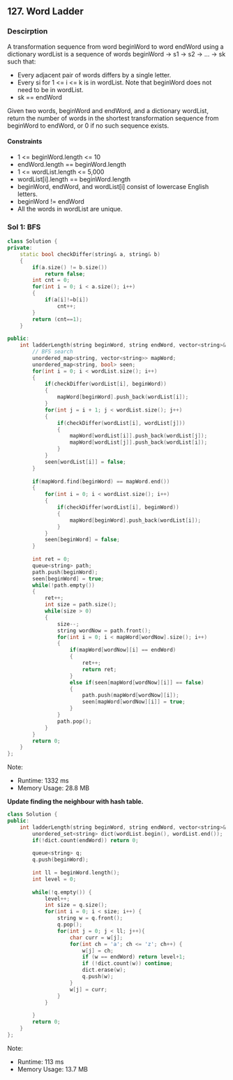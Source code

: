 ## 127. Word Ladder

### Descirption 
A transformation sequence from word beginWord to word endWord using a dictionary wordList is a sequence of words beginWord -> s1 -> s2 -> ... -> sk such that:
- Every adjacent pair of words differs by a single letter.
- Every si for 1 <= i <= k is in wordList. Note that beginWord does not need to be in wordList.
- sk == endWord

Given two words, beginWord and endWord, and a dictionary wordList, return the number of words in the shortest transformation sequence from beginWord to endWord, or 0 if no such sequence exists.

#### Constraints
- 1 <= beginWord.length <= 10
- endWord.length == beginWord.length
- 1 <= wordList.length <= 5,000
- wordList[i].length == beginWord.length
- beginWord, endWord, and wordList[i] consist of lowercase English letters.
- beginWord != endWord
- All the words in wordList are unique.

### Sol 1: BFS 

```C++
class Solution {
private:
    static bool checkDiffer(string& a, string& b)
    {
        if(a.size() != b.size())
            return false;
        int cnt = 0;
        for(int i = 0; i < a.size(); i++)
        {
            if(a[i]!=b[i])
                cnt++;
        }
        return (cnt==1);
    }
    
public:
    int ladderLength(string beginWord, string endWord, vector<string>& wordList) {
        // BFS search
        unordered_map<string, vector<string>> mapWord;
        unordered_map<string, bool> seen;
        for(int i = 0; i < wordList.size(); i++)
        {
            if(checkDiffer(wordList[i], beginWord))
            {
                mapWord[beginWord].push_back(wordList[i]);
            }
            for(int j = i + 1; j < wordList.size(); j++)
            {
                if(checkDiffer(wordList[i], wordList[j]))
                {
                    mapWord[wordList[i]].push_back(wordList[j]);
                    mapWord[wordList[j]].push_back(wordList[i]);
                }
            }
            seen[wordList[i]] = false;
        }
        
        if(mapWord.find(beginWord) == mapWord.end())
        {
            for(int i = 0; i < wordList.size(); i++)
            {
                if(checkDiffer(wordList[i], beginWord))
                {
                    mapWord[beginWord].push_back(wordList[i]);
                }
            }
            seen[beginWord] = false;
        }
        
        int ret = 0;        
        queue<string> path;        
        path.push(beginWord);
        seen[beginWord] = true;
        while(!path.empty())
        {
            ret++;
            int size = path.size();
            while(size > 0)
            {
                size--;
                string wordNow = path.front();
                for(int i = 0; i < mapWord[wordNow].size(); i++)
                {
                    if(mapWord[wordNow][i] == endWord)
                    {
                        ret++;
                        return ret;
                    }
                    else if(seen[mapWord[wordNow][i]] == false)
                    {
                        path.push(mapWord[wordNow][i]);
                        seen[mapWord[wordNow][i]] = true;
                    }
                }
                path.pop();
            }
        }
        return 0;
    }
};
```
Note:
- Runtime: 1332 ms
- Memory Usage: 28.8 MB

**Update finding the neighbour with hash table.**

```C++
class Solution {
public:
    int ladderLength(string beginWord, string endWord, vector<string>& wordList) {
        unordered_set<string> dict(wordList.begin(), wordList.end());
        if(!dict.count(endWord)) return 0;
        
        queue<string> q;
        q.push(beginWord);
        
        int ll = beginWord.length();
        int level = 0;
        
        while(!q.empty()) {
            level++;
            int size = q.size();
            for(int i = 0; i < size; i++) { 
                string w = q.front();
                q.pop();
                for(int j = 0; j < ll; j++){
                    char curr = w[j];
                    for(int ch = 'a'; ch <= 'z'; ch++) {
                        w[j] = ch;
                        if (w == endWord) return level+1;
                        if (!dict.count(w)) continue;
                        dict.erase(w);
                        q.push(w);
                    }
                    w[j] = curr;
                }
            }
            
        }
        return 0;
    }
};
```
Note:
- Runtime: 113 ms
- Memory Usage: 13.7 MB
